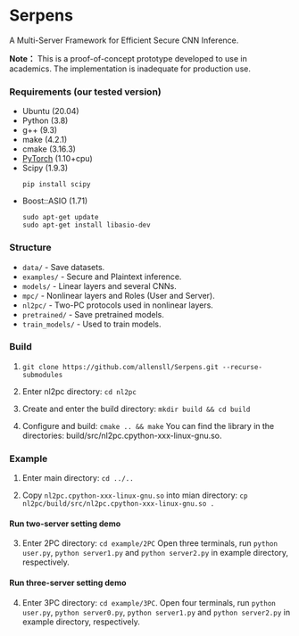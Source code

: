 # Serpens

A Multi-Server Framework for Efficient Secure CNN Inference.

**Note：** This is a proof-of-concept prototype developed to use in academics. The implementation is inadequate for production use. 


### Requirements (our tested version)

* Ubuntu (20.04)
* Python (3.8)
* g++ (9.3)
* make (4.2.1)
* cmake (3.16.3)
* [PyTorch](https://pytorch.org/get-started/locally/) (1.10+cpu)
* Scipy (1.9.3)
    ```
    pip install scipy
    ```
* Boost::ASIO (1.71)
    ```
    sudo apt-get update
    sudo apt-get install libasio-dev
    ```
### Structure

* `data/` - Save datasets.
* `examples/` - Secure and Plaintext inference.
* `models/` - Linear layers and several CNNs.
* `mpc/` - Nonlinear layers and Roles (User and Server).
* `nl2pc/` - Two-PC protocols used in nonlinear layers.
* `pretrained/` - Save pretrained models.
* `train_models/` - Used to train models.

### Build

1. `git clone https://github.com/allensll/Serpens.git --recurse-submodules`

2. Enter nl2pc directory: `cd nl2pc`

3. Create and enter the build directory: `mkdir build && cd build`

4. Configure and build: `cmake .. && make`
   You can find the library in the directories: build/src/nl2pc.cpython-xxx-linux-gnu.so.

### Example

1. Enter main directory: `cd ../..`

2. Copy `nl2pc.cpython-xxx-linux-gnu.so` into mian directory:
    `cp nl2pc/build/src/nl2pc.cpython-xxx-linux-gnu.so .`

#### Run two-server setting demo

3. Enter 2PC directory: `cd example/2PC`
    Open three terminals, run `python user.py`, `python server1.py` and `python server2.py` in example directory, respectively.

#### Run three-server setting demo

4. Enter 3PC directory: `cd example/3PC`.
    Open four terminals, run `python user.py`, `python server0.py`, `python server1.py` and `python server2.py` in example directory, respectively.


